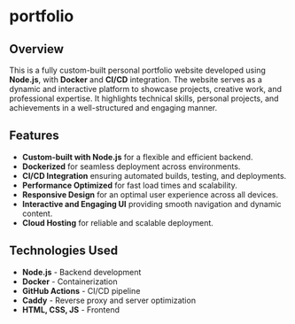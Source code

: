 # portfolio

## Overview
This is a fully custom-built personal portfolio website developed using **Node.js**, with **Docker** and **CI/CD** integration. The website serves as a dynamic and interactive platform to showcase projects, creative work, and professional expertise. It highlights technical skills, personal projects, and achievements in a well-structured and engaging manner.

## Features
- **Custom-built with Node.js** for a flexible and efficient backend.
- **Dockerized** for seamless deployment across environments.
- **CI/CD Integration** ensuring automated builds, testing, and deployments.
- **Performance Optimized** for fast load times and scalability.
- **Responsive Design** for an optimal user experience across all devices.
- **Interactive and Engaging UI** providing smooth navigation and dynamic content.
- **Cloud Hosting** for reliable and scalable deployment.

## Technologies Used
- **Node.js** - Backend development
- **Docker** - Containerization
- **GitHub Actions** - CI/CD pipeline
- **Caddy** - Reverse proxy and server optimization
- **HTML, CSS, JS** - Frontend 